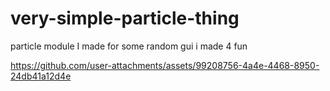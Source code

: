 # very-simple-particle-thing

particle module I made for some random gui i made 4 fun

https://github.com/user-attachments/assets/99208756-4a4e-4468-8950-24db41a12d4e
